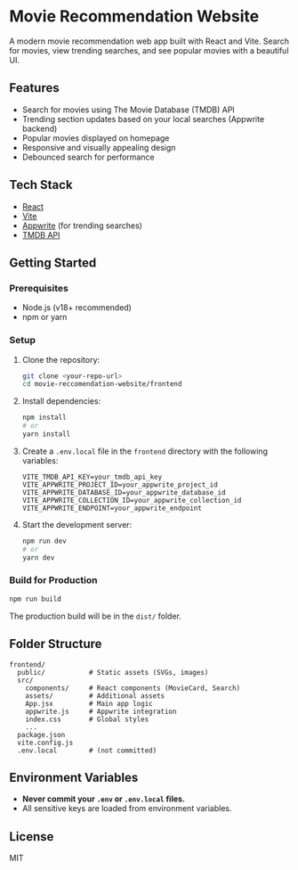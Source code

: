 # Movie Recommendation Website

A modern movie recommendation web app built with React and Vite. Search for movies, view trending searches, and see popular movies with a beautiful UI.

## Features
- Search for movies using The Movie Database (TMDB) API
- Trending section updates based on your local searches (Appwrite backend)
- Popular movies displayed on homepage
- Responsive and visually appealing design
- Debounced search for performance

## Tech Stack
- [React](https://react.dev/)
- [Vite](https://vitejs.dev/)
- [Appwrite](https://appwrite.io/) (for trending searches)
- [TMDB API](https://www.themoviedb.org/documentation/api)

## Getting Started

### Prerequisites
- Node.js (v18+ recommended)
- npm or yarn

### Setup
1. Clone the repository:
   ```sh
   git clone <your-repo-url>
   cd movie-reccomendation-website/frontend
   ```
2. Install dependencies:
   ```sh
   npm install
   # or
   yarn install
   ```
3. Create a `.env.local` file in the `frontend` directory with the following variables:
   ```env
   VITE_TMDB_API_KEY=your_tmdb_api_key
   VITE_APPWRITE_PROJECT_ID=your_appwrite_project_id
   VITE_APPWRITE_DATABASE_ID=your_appwrite_database_id
   VITE_APPWRITE_COLLECTION_ID=your_appwrite_collection_id
   VITE_APPWRITE_ENDPOINT=your_appwrite_endpoint
   ```
4. Start the development server:
   ```sh
   npm run dev
   # or
   yarn dev
   ```

### Build for Production
```sh
npm run build
```
The production build will be in the `dist/` folder.

## Folder Structure
```
frontend/
  public/           # Static assets (SVGs, images)
  src/
    components/     # React components (MovieCard, Search)
    assets/         # Additional assets
    App.jsx         # Main app logic
    appwrite.js     # Appwrite integration
    index.css       # Global styles
    ...
  package.json
  vite.config.js
  .env.local        # (not committed)
```

## Environment Variables
- **Never commit your `.env` or `.env.local` files.**
- All sensitive keys are loaded from environment variables.

## License
MIT

